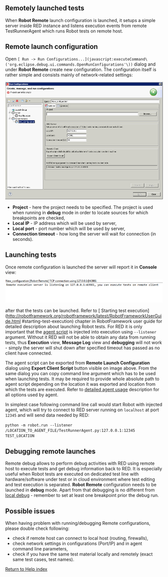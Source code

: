 ## Remotely launched tests

When **Robot Remote** launch configuration is launched, it setups a simple
server inside RED instance and listens execution events from remote
TestRunnerAgent which runs Robot tests on remote host.

## Remote launch configuration

Open `[ Run -> Run
Configurations...](javascript:executeCommand\('org.eclipse.debug.ui.commands.OpenRunConfigurations'\))`
dialog and under **Robot Remote** create new configuration. The configuration
itself is rather simple and consists mainly of network-related settings:

![](images/remote_config.png)

  * **Project** \- here the project needs to be specified. The project is used when running in **debug** mode in order to locate sources for which breakpoints are checked, 
  * **Local IP** \- IP address which will be used by server,
  * **Local port** \- port number which will be used by server,
  * **Connection timeout** \- how long the server will wait for connection (in seconds).

## Launching tests

Once remote configuration is launched the server will report it in **Console**
view:

![](images/remote_console.png)

after that the tests can be launched. Refer to [ Starting test
execution](http://robotframework.org/robotframework/latest/RobotFrameworkUserGuide.html
#starting-test-execution) chapter in RobotFramework user guide for detailed
description about launching Robot tests. For RED it is only important that the
[agent script](red_agent.md) is injected into execution using `--listener`
argument. Without it RED will not be able to obtain any data from running
tests, thus **Execution** view, **Message Log** view and **debugging** will
not work - simply the server will shut down after specified timeout has passed
as no client have connected.

The agent script can be exported from **Remote Launch Configuration** dialog
using **Export Client Script** button visible on image above. From the same
dialog you can copy command line argument which has to be used when launching
tests. It may be required to provide whole absolute path to agent script
depending on the location it was exported and location from which the tests
are executed. Refer to [detailed agent
usage](red_agent.html#command_line_usage) description for all options used by
agent.

In simplest case following command line call would start Robot with injected
agent, which will try to connect to RED server running on `localhost` at port
`12345` and will send data needed by RED:

` python -m robot.run --listener
/LOCATION_TO_AGENT_FILE/TestRunnerAgent.py:127.0.0.1:12345 TEST_LOCATION `

## Debugging remote launches

Remote debug allows to perform debug activities with RED using remote host to
execute tests and get debug information back to RED. It is especially useful
when Robot tests are executed on dedicated test line with hardware/software
under test or in cloud environment where test editing and test execution is
separated. **Robot Remote** configuration needs to be launched in **debug**
mode. Apart from that debugging is no different from [local debug](debug.md)
\- remember to set at least one breakpoint prior the debug run.

## Possible issues

When having problem with running/debugging Remote configurations, please
double check following:

  * check if remote host can connect to local host (routing, firewalls), 
  * check network settings in configurations (Port/IP) and in agent command line parameters, 
  * check if you have the same test material locally and remotely (exact same test cases, test names). 
  
  

[Return to Help index](http://nokia.github.io/RED/help/)
